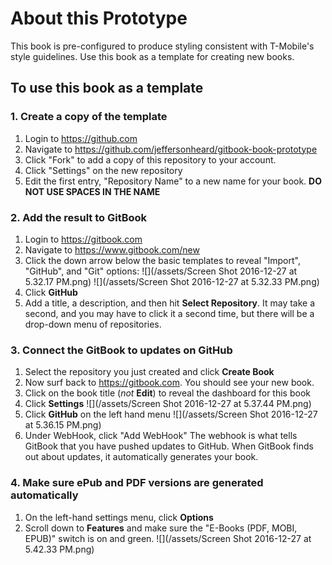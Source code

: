 # About this Prototype

This book is pre-configured to produce styling consistent with T-Mobile's style guidelines. Use this book as a template for creating new books. 

## To use this book as a template

### 1. Create a copy of the template

1. Login to https://github.com
1. Navigate to https://github.com/jeffersonheard/gitbook-book-prototype
1. Click "Fork" to add a copy of this repository to your account.
1. Click "Settings" on the new repository
1. Edit the first entry, "Repository Name" to a new name for your book.  **DO NOT USE SPACES IN THE NAME**

### 2. Add the result to GitBook

1. Login to https://gitbook.com
2. Navigate to https://www.gitbook.com/new
3. Click the down arrow below the basic templates to reveal "Import", "GitHub", and "Git" options: ![](/assets/Screen Shot 2016-12-27 at 5.32.17 PM.png) ![](/assets/Screen Shot 2016-12-27 at 5.32.33 PM.png)
4. Click **GitHub**
5. Add a title, a description, and then hit **Select Repository**. It may take a second, and you may have to click it a second time, but there will be a drop-down menu of repositories. 

### 3. Connect the GitBook to updates on GitHub

1. Select the repository you just created and click **Create Book**
2. Now surf back to https://gitbook.com. You should see your new book.
3. Click on the book title (*not* **Edit**) to reveal the dashboard for this book
4. Click **Settings** ![](/assets/Screen Shot 2016-12-27 at 5.37.44 PM.png)
6. Click **GitHub** on the left hand menu ![](/assets/Screen Shot 2016-12-27 at 5.36.15 PM.png)
5. Under WebHook, click "Add WebHook"  The webhook is what tells GitBook that you have pushed updates to GitHub. When GitBook finds out about updates, it automatically generates your book.

### 4. Make sure ePub and PDF versions are generated automatically

1. On the left-hand settings menu, click **Options**
2. Scroll down to **Features** and make sure the "E-Books (PDF, MOBI, EPUB)" switch is on and green. ![](/assets/Screen Shot 2016-12-27 at 5.42.33 PM.png)

